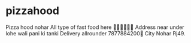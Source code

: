 # pizzahood
Pizza hood nohar All type of fast food here 🥪🍟🍔🍕🍨🧋 Address near under lohe wali pani ki tanki Delivery allrounder 7877884200📲 City Nohar Rj49.
